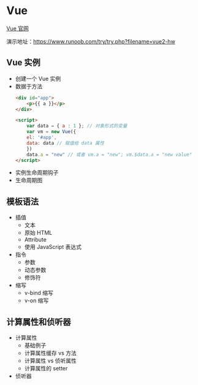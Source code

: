 # Vue

[Vue 官网](https://v2.cn.vuejs.org/v2/guide)

演示地址：https://www.runoob.com/try/try.php?filename=vue2-hw

## Vue 实例

  - 创建一个 Vue 实例
  - 数据于方法
    ```html
    <div id="app">
        <p>{{ a }}</p>
    </div>

    <script>
        var data = { a : 1 }; // 对象形式的变量
        var vm = new Vue({
        el: '#app',
        data: data // 赋值给 data 属性
        })
        data.a = "new" // 或者 vm.a = "new"; vm.$data.a = "new value"
    </script>
    ```
  - 实例生命周期钩子
  - 生命周期图

## 模板语法

- 插值
  - 文本
  - 原始 HTML
  - Attribute
  - 使用 JavaScript 表达式
- 指令
  - 参数
  - 动态参数
  - 修饰符
- 缩写
  - v-bind 缩写
  - v-on 缩写

## 计算属性和侦听器

  - 计算属性
    - 基础例子
    - 计算属性缓存 vs 方法
    - 计算属性 vs 侦听属性
    - 计算属性的 setter
  - 侦听器
